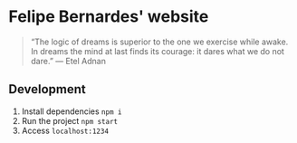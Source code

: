 # Felipe Bernardes' website
> “The logic of dreams is superior to the one we exercise while awake. In dreams the mind at last finds its courage: it dares what we do not dare.” — Etel Adnan

## Development
1. Install dependencies `npm i`
2. Run the project `npm start`
3. Access `localhost:1234`
